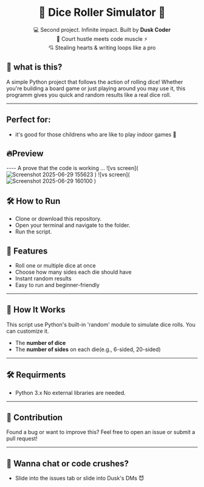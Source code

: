 <h1 align="center">🎲 Dice Roller Simulator 🎲</h1>
<p align="center">
💻 Second project. Infinite impact. Built by <b>Dusk Coder</b><br>
🏀 Court hustle meets code muscle ⚡<br>
💘 Stealing hearts & writing loops like a pro 
</p>

## 🎯 what is this?

A simple Python project that  follows the action of rolling dice!
 Whether you're building a board game or just playing around you may use it, this programm gives you quick and random results like a real dice roll.

---

## Perfect for:
- it's good for those childrens who are like to play indoor games 🎲

## 🔥Preview
 ---- A prove that the code is working ...
 <img>![vs screen](![Screenshot 2025-06-29 155623](https://github.com/user-attachments/assets/dbf8db77-3a77-4817-8fe5-4516e98025e1)
)</img>
 <img>![vs screen](![Screenshot 2025-06-29 160100](https://github.com/user-attachments/assets/7e5708fe-7786-4fb5-9b8b-48cb8270276a)
)</img>

 ## 🛠 How to Run

 - Clone or download this repository.
 - Open your terminal and navigate to the folder.
 - Run the script.


## 📌 Features

- Roll one or multiple dice at once
- Choose how many sides each die should have 
- Instant random results
- Easy to run and beginner-friendly

---

## 🧠 How It Works

This script use Python's built-in 'random' module to simulate dice rolls. You can customize it.
- The **number of dice**
- The **number of sides** on each die(e.g., 6-sided, 20-sided)

---

## 🛠️ Requirments

- Python 3.x
No external libraries are needed.

---


## 🙌 Contribution 
Found a bug or want to improve this? Feel free to open an issue or submit a pull request!

---

## 💬 Wanna chat or code crushes?

- Slide into the issues tab or slide into Dusk's DMs 😈






